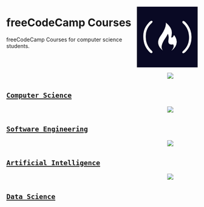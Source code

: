 <a href="https://freecodecamp.com/"><img align="right" width="160" src="/logos/freecodecamp.png"></img></a>

# freeCodeCamp Courses
freeCodeCamp Courses for computer science students.

<br><br>

<a href="/freecodecamp-courses/computer-science/README.md"><img align="right" width="80" src="https://github.com/cs-MohamedAyman/cs-MohamedAyman/blob/master/repos-logos/computer-science-department.png"></img></a>
<br>

## [`Computer Science`](/freecodecamp-courses/computer-science/README.md)

<a href="/freecodecamp-courses/software-engineering/README.md"><img align="right" width="80" src="https://github.com/cs-MohamedAyman/cs-MohamedAyman/blob/master/repos-logos/software-engineering-department.png"></img></a>
<br>

## [`Software Engineering`](/freecodecamp-courses/software-engineering/README.md)

<a href="/freecodecamp-courses/artificial-intelligence/README.md"><img align="right" width="80" src="https://github.com/cs-MohamedAyman/cs-MohamedAyman/blob/master/repos-logos/artificial-intelligence-department.png"></img></a>
<br>

## [`Artificial Intelligence`](/freecodecamp-courses/artificial-intelligence/README.md)

<a href="/freecodecamp-courses/data-science/README.md"><img align="right" width="80" src="https://github.com/cs-MohamedAyman/cs-MohamedAyman/blob/master/repos-logos/data-science-department.png"></img></a>
<br>

## [`Data Science`](/freecodecamp-courses/data-science/README.md)

